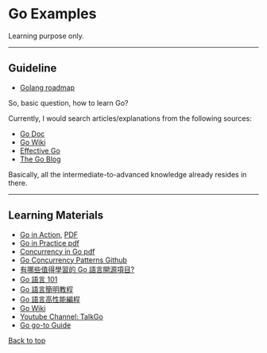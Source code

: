 # Go Examples

Learning purpose only.

---

## Guideline

- [Golang roadmap](https://roadmap.sh/golang)

So, basic question, how to learn Go?

Currently, I would search articles/explanations from the following sources:

- [Go Doc](https://go.dev/doc/)
- [Go Wiki](https://github.com/golang/go/wiki)
- [Effective Go](https://go.dev/doc/effective_go)
- [The Go Blog](https://go.dev/blog/)

Basically, all the intermediate-to-advanced knowledge already resides in there.

---

## Learning Materials

- [Go in Action](https://www.oreilly.com/library/view/go-in-action/9781617291784/#:~:text=Go%20in%20Action%20is%20for,and%20idiomatic%20view%20of%20Go.), [PDF](https://pepa.holla.cz/wp-content/uploads/2016/10/Go-in-Action.pdf)
- [Go in Practice pdf](https://github.com/thierhost/books-1/blob/master/go/go-in-practice.pdf)
- [Concurrency in Go pdf](https://github.com/chapin666/books/blob/master/golang/Concurrency-in-Go.pdf)
- [Go Concurrency Patterns Github](https://github.com/lotusirous/go-concurrency-patterns)
- [有哪些值得學習的 Go 語言開源項目?](https://www.zhihu.com/question/20801814/answer/1534555951)
- [Go 語言 101](https://gfw.go101.org/article/101.html)
- [Go 語言簡明教程](https://geektutu.com/post/quick-golang.html)
- [Go 語言高性能編程](https://geektutu.com/post/high-performance-go.html)
- [Go Wiki](https://github.com/golang/go/wiki)
- [Youtube Channel: TalkGo](https://www.youtube.com/c/talkgo_night)
- [Go go-to Guide](https://yourbasic.org/golang/)

[Back to top](#go-examples)
